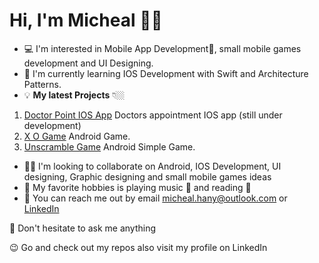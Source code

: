 # Hi, I'm Micheal 👋🏼
- 💻 I'm interested in Mobile App Development📱, small mobile games development and UI Designing.
- 🌱 I'm currently learning IOS Development with Swift and Architecture Patterns.
- 💡 **My latest Projects** 👇🏼
1. [Doctor Point IOS App](https://github.com/micheal1hany/DoctorPoint) Doctors appointment IOS app (still under development)
2. [X O Game](https://github.com/micheal1hany/X-O-Android-Game) Android Game.
3. [Unscramble Game](https://github.com/micheal1hany/unscramble_game_app) Android Simple Game.
- ✌🏼 I'm looking to collaborate on Android, IOS Development, UI designing, Graphic designing and small mobile games ideas
- 🎷 My favorite hobbies is playing music 🎵 and reading 📖
- 📧 You can reach me out by email micheal.hany@outlook.com or [LinkedIn](https://www.linkedin.com/in/micheal-hany/)

📢 Don't hesitate to ask me anything

😉 Go and check out my repos also visit my profile on LinkedIn

